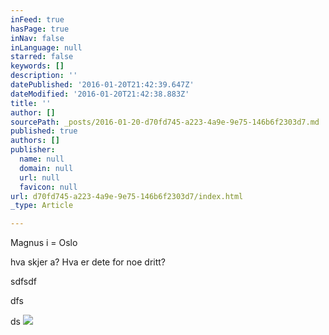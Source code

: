 ```yaml
---
inFeed: true
hasPage: true
inNav: false
inLanguage: null
starred: false
keywords: []
description: ''
datePublished: '2016-01-20T21:42:39.647Z'
dateModified: '2016-01-20T21:42:38.883Z'
title: ''
author: []
sourcePath: _posts/2016-01-20-d70fd745-a223-4a9e-9e75-146b6f2303d7.md
published: true
authors: []
publisher:
  name: null
  domain: null
  url: null
  favicon: null
url: d70fd745-a223-4a9e-9e75-146b6f2303d7/index.html
_type: Article

---
```

Magnus i = Oslo

hva skjer a? Hva er dete for noe dritt?

sdfsdf

dfs

ds
![](https://s3-us-west-2.amazonaws.com/the-grid-img/p/dafd115efacbf9926e11093e5bc296a125cca825.png)